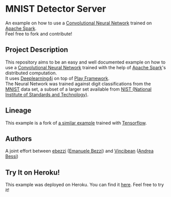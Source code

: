 # MNIST Detector Server
An example on how to use a [Convolutional Neural Network](https://en.wikipedia.org/wiki/Convolutional_neural_network)
trained on [Apache Spark](http://spark.apache.org/).   
Feel free to fork and contribute!

## Project Description
This repository aims to be an easy and well documented example on how to use a [Convolutional Neural Network](https://en.wikipedia.org/wiki/Convolutional_neural_network)
trained with the help of [Apache Spark](http://spark.apache.org/)'s distributed computation.   
It uses [Deeplearning4j](http://deeplearning4j.org/) on top of [Play Framework](https://www.playframework.com/).   
The Neural Network was trained against digit classifications from the [MNIST](http://yann.lecun.com/exdb/mnist/) data set,
a subset of a larger set available from [NIST (National Institute of Standards and Technology)](http://www.nist.gov/).   

## Lineage
This example is a fork of [a similar example](https://github.com/sugyan/tensorflow-mnist) trained with [Tensorflow](https://www.tensorflow.org/).

## Authors
A joint effort between [ebezzi](https://github.com/Ebezzi) ([Emanuele Bezzi](https://www.linkedin.com/in/emanuelebezzi))
and [Vincibean](https://github.com/Vincibean) ([Andrea Bessi](https://www.linkedin.com/in/andre-bessi-22358083))

## Try It on Heroku!
This example was deployed on Heroku. You can find it [here](http://shrouded-taiga-33403.herokuapp.com/). Feel free to try it!
